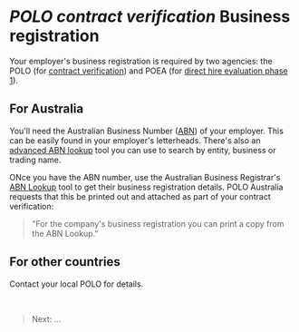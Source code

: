 # _POLO contract verification_ Business registration

Your employer's business registration is required by two agencies: the POLO (for [contract verification](./contract.md)) and POEA (for [direct hire evaluation phase 1](./direct_hire_evaluation.md)).

## For Australia

You'll need the Australian Business Number ([ABN]) of your employer. This can be easily found in your employer's letterheads. There's also an [advanced ABN lookup] tool you can use to search by entity, business or trading name.

ONce you have the ABN number, use the Australian Business Registrar's [ABN Lookup] tool to get their business registration details. POLO Australia requests that this be printed out and attached as part of your contract verification:

> "For the company's business registration you can print a copy from the ABN Lookup."

## For other countries

Contact your local POLO for details.

<br>

> Next: ...

[advanced abn lookup]: https://abr.business.gov.au/Search/Advanced
[abn lookup]: https://abr.business.gov.au/
[abn]: https://abr.business.gov.au/FAQ/ABNBasics
